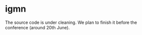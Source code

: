 # igmn

The source code is under cleaning. We plan to finish it before the conference (around 20th June).
